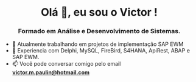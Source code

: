 <h1 align="center">Olá 👋, eu sou o Victor !</h1>
<h3 align="center">Formado em Análise e Desenvolvimento de Sistemas.</h3>

- 🔭 Atualmente trabalhando em projetos de implementação SAP EWM
- 🌱 Experiencia com Delphi, MySQL, FireBird, S4HANA, ApiRest, ABAP e SAP EWM.
- 📫 Você pode conversar comigo pelo email **victor.m.paulin@hotmail.com**

